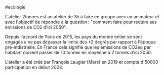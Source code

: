 #ecologie 

L'atelier 2tonnes est un atelier de 3h à faire en groupe avec un animateur et avec l'objectif de répondre à la question : "comment faire pour réduire ses émissions de CO2 d'ici 2050".

Depuis l'accord de Paris de 2015, les pays du monde entier se sont engagés à ne pas dépasser la limite des +2 degrés par rapport à l'époque pré-indistrielle. En France cela signifie que les émissions de CO2eq par habitant doivent passer de 10 tonnes en moyenne à 2 tonnes d'ici 2050.

L'atelier a été créé par François Laugier (Mars) en 2019 et compte d'50000 participation en début 2023.